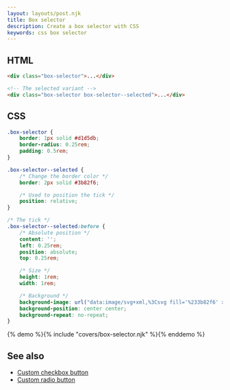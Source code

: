 ```yaml
---
layout: layouts/post.njk
title: Box selector
description: Create a box selector with CSS
keywords: css box selector
---
```


## HTML

```html
<div class="box-selector">...</div>

<!-- The selected variant -->
<div class="box-selector box-selector--selected">...</div>
```

## CSS

```css
.box-selector {
    border: 1px solid #d1d5db;
    border-radius: 0.25rem;
    padding: 0.5rem;
}

.box-selector--selected {
    /* Change the border color */
    border: 2px solid #3b82f6;

    /* Used to position the tick */
    position: relative;
}

/* The tick */
.box-selector--selected:before {
    /* Absolute position */
    content: '';
    left: 0.25rem;
    position: absolute;
    top: 0.25rem;

    /* Size */
    height: 1rem;
    width: 1rem;

    /* Background */
    background-image: url("data:image/svg+xml,%3Csvg fill='%233b82f6' xmlns='http://www.w3.org/2000/svg' viewBox='0 0 24 24' %3E%3Cpath d='M12 2C6.48 2 2 6.48 2 12s4.48 10 10 10 10-4.48 10-10S17.52 2 12 2zm-2 15l-5-5 1.41-1.41L10 14.17l7.59-7.59L19 8l-9 9z'%3E%3C/path%3E%3C/svg%3E");
    background-position: center center;
    background-repeat: no-repeat;
}
```

{% demo %}{% include "covers/box-selector.njk" %}{% enddemo %}

## See also

-   [Custom checkbox button](/custom-checkbox-button/)
-   [Custom radio button](/custom-radio-button/)
